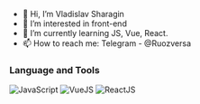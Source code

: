 - 👋 Hi, I’m Vladislav Sharagin
- 👀 I’m interested in front-end
- 🌱 I’m currently learning JS, Vue, React.
- 📫 How to reach me: Telegram - @Ruozversa

### Language and Tools

![JavaScript](https://img.shields.io/badge/-JavaScript-090909?style=for-the-badge&logo=JavaScript&logoColor=E9D54D)
![VueJS](https://img.shields.io/badge/-Vue_JS-090909?style=for-the-badge&logo=Vue&logoColor=#0f61db)
![ReactJS](https://img.shields.io/badge/-React_JS-090909?style=for-the-badge&logo=React&logoColor=#0f61db)

<!---
Vuradi/Vuradi is a ✨ special ✨ repository because its `README.md` (this file) appears on your GitHub profile.
You can click the Preview link to take a look at your changes.
--->
